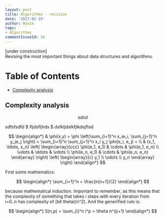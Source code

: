 ```yaml
---
layout: post
title: Algorithms - revision
date: '2017-02-19'
author: Monik
tags:
- Algorithms
commentIssueId: 34
---
```

<div class="bg-info panel-body" markdown="1">
[under construction]<br/>
Revising the most important things about data structures and algorithms.
</div>

# Table of Contents
  * [Complexity analysis](#complexity)

## Complexity analysis <a id="complexity"></a>
$$ sdsd $$

sdfsfsdfd $ fljdsfljhds $  dsfkljdslkfjlkdsjflsd

$$
\begin{align*}
  & \phi(x,y) = \phi \left(\sum_{i=1}^n x_ie_i, \sum_{j=1}^n y_je_j \right)
  = \sum_{i=1}^n \sum_{j=1}^n x_i y_j \phi(e_i, e_j) = \\
  & (x_1, \ldots, x_n) \left( \begin{array}{ccc}
      \phi(e_1, e_1) & \cdots & \phi(e_1, e_n) \\
      \vdots & \ddots & \vdots \\
      \phi(e_n, e_1) & \cdots & \phi(e_n, e_n)
    \end{array} \right)
  \left( \begin{array}{c}
      y_1 \\
      \vdots \\
      y_n
    \end{array} \right)
\end{align*}
$$

First some mathematics:

$$
\begin{align*}
  \sum_{i=1}^n = \frac{n(n+1)}{2}
\end{align*}
$$

because mathematical induction. Important to remember, as this means that the complexity of something that takes i steps with every iteration from i=0..n has complexity of (bit theta)(n^2). And the generified rule is:

$$
\begin{align*}
  S(n,p) = \sum_{i}^n i^p = \theta n^(p+1)
\end{align*}
$$
